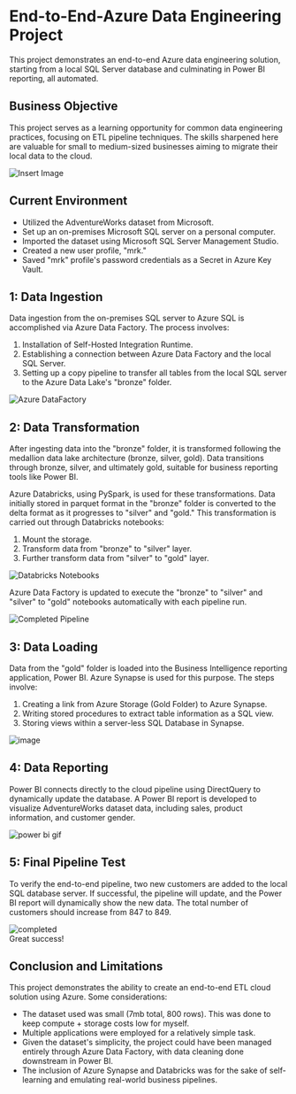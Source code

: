 # End-to-End-Azure Data Engineering Project

This project demonstrates an end-to-end Azure data engineering solution, starting from a local SQL Server database and culminating in Power BI reporting, all automated.

## Business Objective

This project serves as a learning opportunity for common data engineering practices, focusing on ETL pipeline techniques. The skills sharpened here are valuable for small to medium-sized businesses aiming to migrate their local data to the cloud.


![Insert Image](https://github.com/gavin-crowley/End-to-End-Azure-DE/blob/main/images/pipeline.png)

## Current Environment


- Utilized the AdventureWorks dataset from Microsoft.
- Set up an on-premises Microsoft SQL server on a personal computer.
- Imported the dataset using Microsoft SQL Server Management Studio.
- Created a new user profile, "mrk."
- Saved "mrk" profile's password credentials as a Secret in Azure Key Vault.



## 1: Data Ingestion

Data ingestion from the on-premises SQL server to Azure SQL is accomplished via Azure Data Factory. The process involves:

1. Installation of Self-Hosted Integration Runtime.
2. Establishing a connection between Azure Data Factory and the local SQL Server.
3. Setting up a copy pipeline to transfer all tables from the local SQL server to the Azure Data Lake's "bronze" folder.


![Azure DataFactory](https://github.com/gavin-crowley/End-to-End-Azure-DE/blob/main/images/adf.png)



## 2: Data Transformation

After ingesting data into the "bronze" folder, it is transformed following the medallion data lake architecture (bronze, silver, gold). Data transitions through bronze, silver, and ultimately gold, suitable for business reporting tools like Power BI.

Azure Databricks, using PySpark, is used for these transformations. Data initially stored in parquet format in the "bronze" folder is converted to the delta format as it progresses to "silver" and "gold." This transformation is carried out through Databricks notebooks:

1. Mount the storage.
2. Transform data from "bronze" to "silver" layer.
3. Further transform data from "silver" to "gold" layer.

![Databricks Notebooks](https://github.com/gavin-crowley/End-to-End-Azure-DE/blob/main/images/transformation.gif)

Azure Data Factory is updated to execute the "bronze" to "silver" and "silver" to "gold" notebooks automatically with each pipeline run.

![Completed Pipeline](https://github.com/gavin-crowley/End-to-End-Azure-DE/blob/main/images/2-transformation.png)


## 3: Data Loading

Data from the "gold" folder is loaded into the Business Intelligence reporting application, Power BI. Azure Synapse is used for this purpose. The steps involve:

1. Creating a link from Azure Storage (Gold Folder) to Azure Synapse.
2. Writing stored procedures to extract table information as a SQL view.
3. Storing views within a server-less SQL Database in Synapse.

![image](https://github.com/gavin-crowley/End-to-End-Azure-DE/blob/main/images/synapse.png)


## 4: Data Reporting

Power BI connects directly to the cloud pipeline using DirectQuery to dynamically update the database. A Power BI report is developed to visualize AdventureWorks dataset data, including sales, product information, and customer gender.

![power bi gif](https://github.com/gavin-crowley/End-to-End-Azure-DE/blob/main/images/powerbi.gif)



## 5: Final Pipeline Test

To verify the end-to-end pipeline, two new customers are added to the local SQL database server. If successful, the pipeline will update, and the Power BI report will dynamically show the new data. The total number of customers should increase from 847 to 849.

![completed](https://github.com/gavin-crowley/End-to-End-Azure-DE/blob/main/images/test-pipeline.png)  
Great success!


## Conclusion and Limitations

This project demonstrates the ability to create an end-to-end ETL cloud solution using Azure. Some considerations:

- The dataset used was small (7mb total, 800 rows). This was done to keep compute + storage costs low for myself.
- Multiple applications were employed for a relatively simple task.
- Given the dataset's simplicity, the project could have been managed entirely through Azure Data Factory, with data cleaning done downstream in Power BI.
- The inclusion of Azure Synapse and Databricks was for the sake of self-learning and emulating real-world business pipelines.